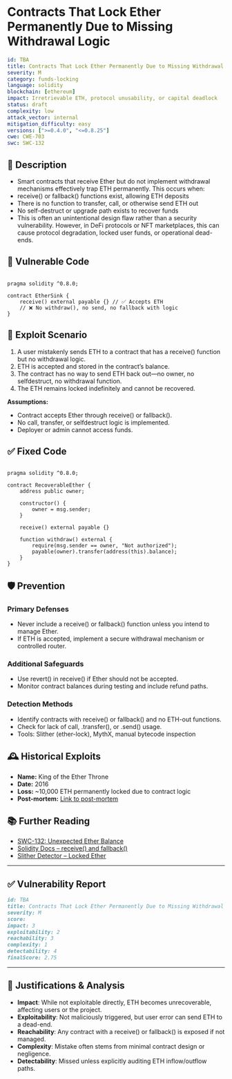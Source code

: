# Contracts That Lock Ether Permanently Due to Missing Withdrawal Logic

```YAML
id: TBA
title: Contracts That Lock Ether Permanently Due to Missing Withdrawal Logic
severity: M
category: funds-locking
language: solidity
blockchain: [ethereum]
impact: Irretrievable ETH, protocol unusability, or capital deadlock
status: draft
complexity: low
attack_vector: internal
mitigation_difficulty: easy
versions: [">=0.4.0", "<=0.8.25"]
cwe: CWE-703
swc: SWC-132
```

## 📝 Description

- Smart contracts that receive Ether but do not implement withdrawal mechanisms effectively trap ETH permanently. This occurs when:
- receive() or fallback() functions exist, allowing ETH deposits
- There is no function to transfer, call, or otherwise send ETH out
- No self-destruct or upgrade path exists to recover funds
- This is often an unintentional design flaw rather than a security vulnerability. However, in DeFi protocols or NFT marketplaces, this can cause protocol degradation, locked user funds, or operational dead-ends.

## 🚨 Vulnerable Code

```solidity

pragma solidity ^0.8.0;

contract EtherSink {
    receive() external payable {} // ✅ Accepts ETH
    // ❌ No withdraw(), no send, no fallback with logic
}
```

## 🧪 Exploit Scenario

1. A user mistakenly sends ETH to a contract that has a receive() function but no withdrawal logic.
2. ETH is accepted and stored in the contract’s balance.
3. The contract has no way to send ETH back out—no owner, no selfdestruct, no withdrawal function.
4. The ETH remains locked indefinitely and cannot be recovered.

**Assumptions:**

- Contract accepts Ether through receive() or fallback().
- No call, transfer, or selfdestruct logic is implemented.
- Deployer or admin cannot access funds.

## ✅ Fixed Code

```solidity

pragma solidity ^0.8.0;

contract RecoverableEther {
    address public owner;

    constructor() {
        owner = msg.sender;
    }

    receive() external payable {}

    function withdraw() external {
        require(msg.sender == owner, "Not authorized");
        payable(owner).transfer(address(this).balance);
    }
}
```

## 🛡️ Prevention

### Primary Defenses

- Never include a receive() or fallback() function unless you intend to manage Ether.
- If ETH is accepted, implement a secure withdrawal mechanism or controlled router.

### Additional Safeguards

- Use revert() in receive() if Ether should not be accepted.
- Monitor contract balances during testing and include refund paths.

### Detection Methods

- Identify contracts with receive() or fallback() and no ETH-out functions.
- Check for lack of call, .transfer(), or .send() usage.
- Tools: Slither (ether-lock), MythX, manual bytecode inspection

## 🕰️ Historical Exploits

- **Name:** King of the Ether Throne 
- **Date:** 2016 
- **Loss:** ~10,000 ETH permanently locked due to contract logic 
- **Post-mortem:** [Link to post-mortem](https://ethereum.stackexchange.com/questions/19341/what-happened-with-the-king-of-the-ether-throne-contract) 
  
## 📚 Further Reading

- [SWC-132: Unexpected Ether Balance](https://swcregistry.io/docs/SWC-132/) 
- [Solidity Docs – receive() and fallback()](https://docs.soliditylang.org/en/latest/contracts.html#receive-ether-function)
- [Slither Detector – Locked Ether](https://github.com/crytic/slither/wiki/Detector-Documentation#contracts-that-lock-ether) 
  
---

## ✅ Vulnerability Report
```markdown
id: TBA
title: Contracts That Lock Ether Permanently Due to Missing Withdrawal Logic
severity: M
score:
impact: 3        
exploitability: 2 
reachability: 3   
complexity: 1     
detectability: 4  
finalScore: 2.75
```

---

## 📄 Justifications & Analysis

- **Impact**: While not exploitable directly, ETH becomes unrecoverable, affecting users or the project.
- **Exploitability**: Not maliciously triggered, but user error can send ETH to a dead-end.
- **Reachability**: Any contract with a receive() or fallback() is exposed if not managed.
- **Complexity**: Mistake often stems from minimal contract design or negligence.
- **Detectability**: Missed unless explicitly auditing ETH inflow/outflow paths.


